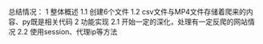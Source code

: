 总结情况：
    1 整体概述
        1.1 创建6个文件
        1.2 csv文件与MP4文件存储着爬来的内容、py既是相关代码
    2 功能实现
        2.1 开始一定的深化，处理有一定反爬的网站情况
        2.2 使用session、代理ip等方法